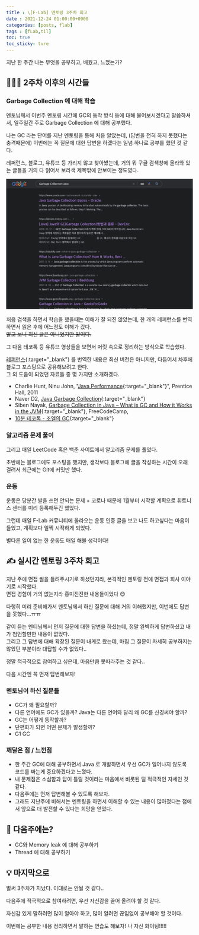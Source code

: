 ```yaml
---
title : \[F-Lab] 멘토링 3주차 회고
date : 2021-12-24 01:00:00+0900 
categories: [posts, flab]
tags : [fLab,til]
toc: true 
toc_sticky: ture
---
```


지난 한 주간 나는 무엇을 공부하고, 배웠고, 느꼈는가?

## 🏃🏻‍♀️ 2주차 이후의 시간들

### Garbage Collection 에 대해 학습
멘토님께서 이번주 멘토링 시간에 GC의 동작 방식 등에 대해 물어보시겠다고 말씀하셔서, 일주일간 주로 Garbage Collection 에 대해 공부했다.

나는 GC 라는 단어를 지난 멘토링을 통해 처음 알았는데, (답변을 전혀 하지 못했다는 충격때문에) 이번에는 꼭 질문에 대한 답변을 하겠다는 일념 하나로 공부를 했던 것 같다.

레퍼런스, 블로그, 유튜브 등 가리지 않고 찾아봤는데, 거의 뭐 구글 검색창에 올라와 있는 글들을 거의 다 읽어서 보라색 제목밖에 안보이는 정도였다.

![Google Search Result](/assets/images/2021-12-24-google-search.png)

처음 검색을 하면서 학습을 했을때는 이해가 잘 되진 않았는데, 한 개의 레퍼런스를 번역하면서 읽은 후에 어느정도 이해가 갔다.   
~~알고 보니 최신 글은 아니었지만 말이다.~~

그 다음 테코톡 등 유튜브 영상들을 보면서 머릿 속으로 정리하는 방식으로 학습했다.

[레퍼런스](https://www.oracle.com/technetwork/java/javase/memorymanagement-whitepaper-150215.pdf){:target="_blank"} 를 번역한 내용은 최신 버전은 아니지만, 다듬어서 차후에 블로그 포스팅으로 공유해보려고 한다.   
그 외 도움이 되었던 자료들 중 몇 가지만 소개하겠다.

- Charlie Hunt, Ninu John, "[Java Performance](https://github.com/dfparker2002/books-2/blob/master/Charlie%20Hunt%2C%20Binu%20John%20-%20Java%20Performance%20-%202011.pdf){:target="_blank"}", Prentice Hall, 2011
- Naver D2, [Java Garbage Collection](https://d2.naver.com/helloworld/1329){:target="_blank"}
- Siben Nayak, [Garbage Collection in Java – What is GC and How it Works in the JVM](https://www.freecodecamp.org/news/garbage-collection-in-java-what-is-gc-and-how-it-works-in-the-jvm/){:target="_blank"}, FreeCodeCamp, 
- [10분 테코톡 - 조엘의 GC](https://youtu.be/FMUpVA0Vvjw){:target="_blank"}

### 알고리즘 문제 풀이
그리고 매일 LeetCode 혹은 백준 사이트에서 알고리즘 문제를 풀었다.

초반에는 블로그에도 포스팅을 했지만, 생각보다 블로그에 글을 작성하는 시간이 오래 걸려서 최근에는 Git에 커밋만 했다.

### 운동
운동은 당분간 발을 쓰면 안되는 문제 + 코로나 때문에 1월부터 시작할 계획으로 휘트니스 센터를 미리 등록해두긴 했었다.

그런데 매일 F-Lab 커뮤니티에 올라오는 운동 인증 글을 보고 나도 하고싶다는 마음이 들었고, 계획보다 일찍 시작하게 되었다.

별다른 일이 없는 한 운동도 매일 해볼 생각이다!


## ✍ 실시간 멘토링 3주차 회고

지난 주에 면접 썰을 들려주시기로 하셨던지라, 본격적인 멘토링 전에 면접과 회사 이야기로 시작했다.   
면접 경험이 거의 없는지라 흥미진진한 내용들이었다 😊

다행히 미리 준비해가서 멘토님께서 하신 질문에 대해 거의 이해했지만, 
이번에도 답변을 못했다...ㅠㅠ

같이 듣는 멘티님께서 먼저 질문에 대한 답변을 하셨는데, 정말 완벽하게 답변하셨고 내가 첨언할만한 내용이 없었다.   
그리고 그 답변에 대해 확장된 질문이 내게로 왔는데, 마침 그 질문이 자세히 공부하지는 않았던 부분이라 대답할 수가 없었다..

정말 적극적으로 참여하고 싶은데, 마음만큼 못따라주는 것 같다..

다음 시간엔 꼭 먼저 답변해보자!


### 멘토님이 하신 질문들

- GC가 왜 필요할까?
- 다른 언어에도 GC가 있을까? Java는 다른 언어와 달리 왜 GC를 신경써야 할까?
- GC는 어떻게 동작할까?
- 단편화가 되면 어떤 문제가 발생할까?
- G1 GC


### 깨달은 점 / 느낀점

- 한 주간 GC에 대해 공부하면서 Java 로 개발하면서 우선 GC가 일어나지 않도록 코드를 짜는게 중요하겠다고 느꼈다.
- 내 문제점은 소심함과 답이 틀릴 것이라는 마음에서 비롯된 덜 적극적인 자세인 것 같다.
- 다음주에는 먼저 답변해볼 수 있도록 해보자.
- 그래도 지난주에 비해서는 멘토링을 하면서 이해할 수 있는 내용이 많아졌다는 점에서 앞으로 더 발전할 수 있다는 희망을 얻었다.


## 🎯 다음주에는?

- GC와 Memory leak 에 대해 공부하기
- Thread 에 대해 공부하기

## 💡 마지막으로
벌써 3주차가 지났다. 이대로는 안될 것 같다..

다음주에 적극적으로 참여하려면, 우선 자신감을 끌어 올려야 할 것 같다.

자신감 있게 말하려면 많이 알아야 하고, 많이 알려면 끊임없이 공부해야 할 것이다.

이번에는 공부한 내용 정리하면서 말하는 연습도 해보자! 나 자신 화이팅!!!!!